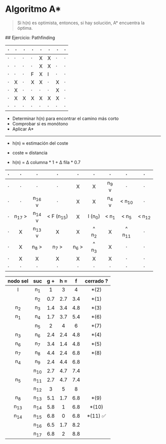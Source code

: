 # Algoritmo A\*

> Si h(n) es optimista, entonces, si hay solución, A\* encuentra la óptima.

## Ejercicio: Pathfinding

| · | · | · | · | · | · | · | · |
|---|---|---|---|---|---|---|---|
| · | · | · | · | X | X | · | · |
| · | · | · | · | X | X | · | · |
| · | · | · | F | X | I | · | · |
| · | X | · | X | X | · | X | · |
| · | X | · | · | · | · | X | · |
| · | X | X | X | X | X | X | · |
| · | · | · | · | · | · | · | · |

- Determinar h(n) para encontrar el camino más corto
- Comprobar si es monótono
- Aplicar A\*

---

- h(n) ≈ estimación del coste
- coste ≈ distancia

- h(n) = ∆ columna \* 1 + ∆ fila \* 0.7

| · | ·                | ·                   | ·                    | ·               | ·                      | ·                  | ·                   | ·                |
|:-:|:----------------:|:-------------------:|:--------------------:|:---------------:|:----------------------:|:------------------:|:-------------------:|:----------------:|
| · | ·                | ·                   | ·                    | X               | X                      | n<sub>9</sub><br>v | ·                   | ·                |
| · | ·                | n<sub>16</sub><br>v | ·                    | X               | X                      | n<sub>4</sub><br>v | < n<sub>10</sub>    | ·                |
| · | n<sub>17</sub> > | n<sub>14</sub><br>v | < F (n<sub>15</sub>) | X               | I (n<sub>0</sub>)      | < n<sub>1</sub>    | < n<sub>5</sub>     | < n<sub>12</sub> |
| · | X                | n<sub>13</sub><br>v | X                    | X               | ^<br>n<sub>2</sub>     | X                  | ^<br>n<sub>11</sub> | ·                |
| · | X                | n<sub>8</sub> >     | n<sub>7</sub> >      | n<sub>6</sub> > | ^<br>n<sub>3</sub>     | X                  | ·                   | ·                |
| · | X                | X                   | X                    | X               | X                      | X                  | ·                   | ·                |
| · | ·                | ·                   | ·                    | ·               | ·                      | ·                  | ·                   | ·                |

| nodo sel       | suc            | g + | h = | f   | cerrado ?                 |
|:--------------:|:--------------:|:---:|:---:|:---:|:-------------------------:|
| I              | n<sub>1</sub>  | 1   | 3   | 4   | \*(2)                     |
|                | n<sub>2</sub>  | 0.7 | 2.7 | 3.4 | \*(1)                     |
| n<sub>2</sub>  | n<sub>3</sub>  | 1.4 | 3.4 | 4.8 | \*(3)                     |
| n<sub>1</sub>  | n<sub>4</sub>  | 1.7 | 3.7 | 5.4 | \*(6)                     |
|                | n<sub>5</sub>  | 2   | 4   | 6   | \*(7)                     |
| n<sub>3</sub>  | n<sub>6</sub>  | 2.4 | 2.4 | 4.8 | \*(4)                     |
| n<sub>6</sub>  | n<sub>7</sub>  | 3.4 | 1.4 | 4.8 | \*(5)                     |
| n<sub>7</sub>  | n<sub>8</sub>  | 4.4 | 2.4 | 6.8 | \*(8)                     |
| n<sub>4</sub>  | n<sub>9</sub>  | 2.4 | 4.4 | 6.8 |                           |
|                | n<sub>10</sub> | 2.7 | 4.7 | 7.4 |                           |
| n<sub>5</sub>  | n<sub>11</sub> | 2.7 | 4.7 | 7.4 |                           |
|                | n<sub>12</sub> | 3   | 5   | 8   |                           |
| n<sub>8</sub>  | n<sub>13</sub> | 5.1 | 1.7 | 6.8 | \*(9)                     |
| n<sub>13</sub> | n<sub>14</sub> | 5.8 | 1   | 6.8 | \*(10)                    |
| n<sub>14</sub> | n<sub>15</sub> | 6.8 | 0   | 6.8 | \*(11) :white_check_mark: |
|                | n<sub>16</sub> | 6.5 | 1.7 | 8.2 |                           |
|                | n<sub>17</sub> | 6.8 | 2   | 8.8 |                           ||
